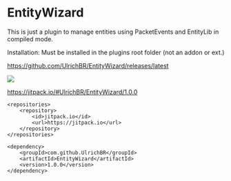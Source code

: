 # EntityWizard

This is just a plugin to manage entities using PacketEvents and EntityLib in compiled mode.

Installation: Must be installed in the plugins root folder (not an addon or ext.)

https://github.com/UlrichBR/EntityWizard/releases/latest

[![](https://jitpack.io/v/UlrichBR/EntityWizard.svg)](https://jitpack.io/#UlrichBR/EntityWizard)

https://jitpack.io/#UlrichBR/EntityWizard/1.0.0

	<repositories>
		<repository>
		    <id>jitpack.io</id>
		    <url>https://jitpack.io</url>
		</repository>
	</repositories>

 	<dependency>
	    <groupId>com.github.UlrichBR</groupId>
	    <artifactId>EntityWizard</artifactId>
	    <version>1.0.0</version>
	</dependency>
